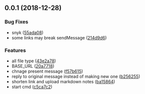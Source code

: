 ## 0.0.1 (2018-12-28)


### Bug Fixes

* snyk ([55ada08](https://github.com/geekdada/droplr-telegram-bot/commit/55ada08))
* some links may break sendMessage ([214d9d6](https://github.com/geekdada/droplr-telegram-bot/commit/214d9d6))


### Features

* all file type ([43e2a78](https://github.com/geekdada/droplr-telegram-bot/commit/43e2a78))
* BASE_URL ([20a7718](https://github.com/geekdada/droplr-telegram-bot/commit/20a7718))
* chnage present message ([f57b615](https://github.com/geekdada/droplr-telegram-bot/commit/f57b615))
* reply to original message instead of making new one ([b256255](https://github.com/geekdada/droplr-telegram-bot/commit/b256255))
* shorten link and upload markdown notes ([ba15864](https://github.com/geekdada/droplr-telegram-bot/commit/ba15864))
* start cmd ([c5ca7c2](https://github.com/geekdada/droplr-telegram-bot/commit/c5ca7c2))



